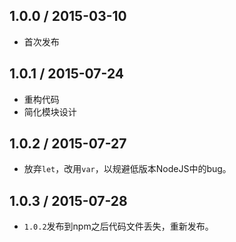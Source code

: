 ## 1.0.0 / 2015-03-10

+ 首次发布

## 1.0.1 / 2015-07-24

+ 重构代码
+ 简化模块设计

## 1.0.2 / 2015-07-27

+ 放弃`let`，改用`var`，以规避低版本NodeJS中的bug。

## 1.0.3 / 2015-07-28

+ `1.0.2`发布到npm之后代码文件丢失，重新发布。

